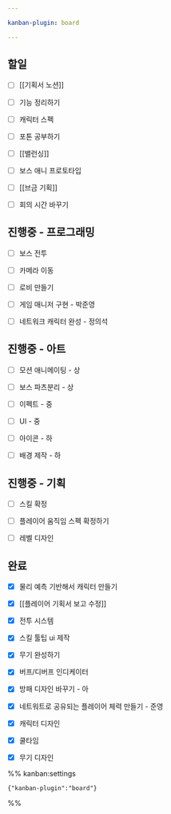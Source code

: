 ```yaml
---

kanban-plugin: board

---
```


## 할일

- [ ] [[기획서 노션]]
- [ ] 기능 정리하기
- [ ] 캐릭터 스펙
- [ ] 포톤 공부하기
- [ ] [[밸런싱]]
- [ ] 보스 애니 프로토타입
- [ ] [[브금 기획]]
- [ ] 회의 시간 바꾸기


## 진행중 - 프로그래밍

- [ ] 보스 전투
- [ ] 카메라 이동
- [ ] 로비 만들기
- [ ] 게임 매니저 구현 - 박준영
- [ ] 네트워크 캐릭터 완성 - 정의석


## 진행중 - 아트

- [ ] 모션 애니메이팅 - 상
- [ ] 보스 파츠분리 - 상
- [ ] 이펙트 - 중
- [ ] UI - 중
- [ ] 아이콘 - 하
- [ ] 배경 제작 - 하


## 진행중 - 기획

- [ ] 스킬 확정
- [ ] 플레이어 움직임 스펙 확정하기
- [ ] 레벨 디자인


## 완료

- [x] 물리 예측 기반해서 캐릭터 만들기
- [x] [[플레이어 기획서 보고 수정]]
- [x] 전투 시스템
- [x] 스킬 툴팁 ui 제작
- [x] 무기 완성하기
- [x] 버프/디버프 인디케이터
- [x] 방패 디자인 바꾸기 - 아
- [x] 네트워트로 공유되는 플레이어 체력 만들기 - 준영
- [x] 캐릭터 디자인
- [x] 쿨타임
- [x] 무기 디자인




%% kanban:settings
```
{"kanban-plugin":"board"}
```
%%